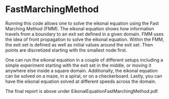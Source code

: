 # FastMarchingMethod

Running this code allows one to solve the eikonal equation using the Fast Marching Method (FMM). The eikonal equation shows how information travels from a boundary to an exit set defined in a given domain. FMM uses the idea of front propagation to solve the eikonal equation. Within the FMM, the exit set is defined as well as initial values around the exit set. Then points are discretized starting with the smallest node first.

One can run the eikonal equation in a couple of different setups including a simple experiment starting with the exit set in the middle, or moving it anywhere else inside a square domain. Additionally, the eikonal equation can be solved on a maze, in a spiral, or on a checkerboard. Lastly, you can have the eikonal equation solved at different speeds across the domain.

The final report is above under EikonalEquationFastMarchingMethod.pdf.
